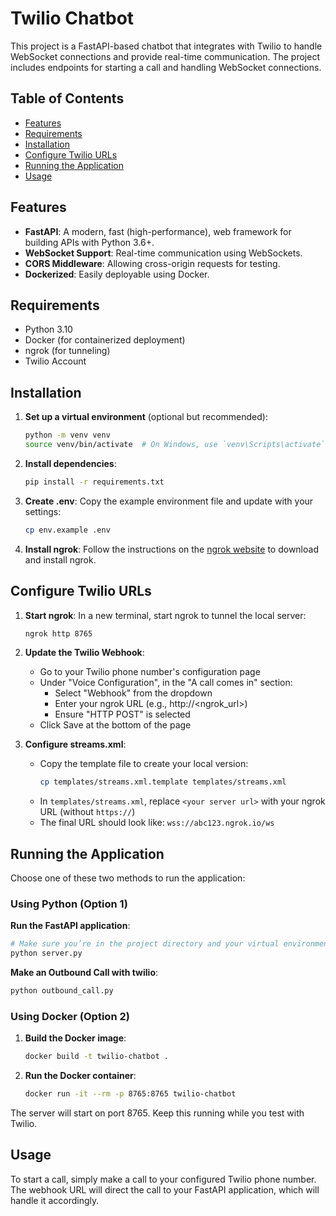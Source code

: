 # Twilio Chatbot

This project is a FastAPI-based chatbot that integrates with Twilio to handle WebSocket connections and provide real-time communication. The project includes endpoints for starting a call and handling WebSocket connections.

## Table of Contents

- [Features](#features)
- [Requirements](#requirements)
- [Installation](#installation)
- [Configure Twilio URLs](#configure-twilio-urls)
- [Running the Application](#running-the-application)
- [Usage](#usage)

## Features

- **FastAPI**: A modern, fast (high-performance), web framework for building APIs with Python 3.6+.
- **WebSocket Support**: Real-time communication using WebSockets.
- **CORS Middleware**: Allowing cross-origin requests for testing.
- **Dockerized**: Easily deployable using Docker.

## Requirements

- Python 3.10
- Docker (for containerized deployment)
- ngrok (for tunneling)
- Twilio Account

## Installation

1. **Set up a virtual environment** (optional but recommended):

   ```sh
   python -m venv venv
   source venv/bin/activate  # On Windows, use `venv\Scripts\activate`
   ```

2. **Install dependencies**:

   ```sh
   pip install -r requirements.txt
   ```

3. **Create .env**:
   Copy the example environment file and update with your settings:

   ```sh
   cp env.example .env
   ```

4. **Install ngrok**:
   Follow the instructions on the [ngrok website](https://ngrok.com/download) to download and install ngrok.

## Configure Twilio URLs

1. **Start ngrok**:
   In a new terminal, start ngrok to tunnel the local server:

   ```sh
   ngrok http 8765
   ```

2. **Update the Twilio Webhook**:

   - Go to your Twilio phone number's configuration page
   - Under "Voice Configuration", in the "A call comes in" section:
     - Select "Webhook" from the dropdown
     - Enter your ngrok URL (e.g., http://<ngrok_url>)
     - Ensure "HTTP POST" is selected
   - Click Save at the bottom of the page

3. **Configure streams.xml**:
   - Copy the template file to create your local version:
     ```sh
     cp templates/streams.xml.template templates/streams.xml
     ```
   - In `templates/streams.xml`, replace `<your server url>` with your ngrok URL (without `https://`)
   - The final URL should look like: `wss://abc123.ngrok.io/ws`

## Running the Application

Choose one of these two methods to run the application:

### Using Python (Option 1)

**Run the FastAPI application**:

```sh
# Make sure you’re in the project directory and your virtual environment is activated
python server.py
```
**Make an Outbound Call with twilio**:

```sh
python outbound_call.py
```
### Using Docker (Option 2)

1. **Build the Docker image**:

   ```sh
   docker build -t twilio-chatbot .
   ```

2. **Run the Docker container**:
   ```sh
   docker run -it --rm -p 8765:8765 twilio-chatbot
   ```

The server will start on port 8765. Keep this running while you test with Twilio.

## Usage

To start a call, simply make a call to your configured Twilio phone number. The webhook URL will direct the call to your FastAPI application, which will handle it accordingly.
